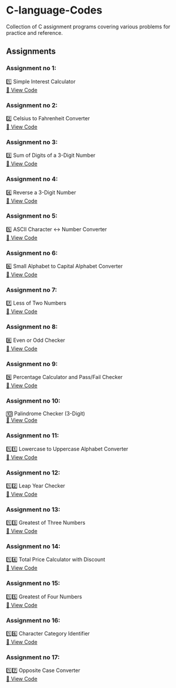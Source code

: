 # C-language-Codes
Collection of C assignment programs covering various problems for practice and reference.


## Assignments

### Assignment no 1:
1️⃣ Simple Interest Calculator  
[📄 View Code](./Assignment%2001/assignment1.c)

### Assignment no 2:
2️⃣ Celsius to Fahrenheit Converter  
[📄 View Code](./Assignment%2002/assignment2.c)

### Assignment no 3:
3️⃣ Sum of Digits of a 3-Digit Number  
[📄 View Code](./Assignment%2003/assignment3.c)

### Assignment no 4:
4️⃣ Reverse a 3-Digit Number  
[📄 View Code](./Assignment%2004/assignment4.c)

### Assignment no 5:
5️⃣ ASCII Character ↔ Number Converter  
[📄 View Code](./Assignment%2005/assignment5.c)

### Assignment no 6:
6️⃣ Small Alphabet to Capital Alphabet Converter  
[📄 View Code](./Assignment%2006/assignment6.c)

### Assignment no 7:
7️⃣ Less of Two Numbers  
[📄 View Code](./Assignment%2007/assignment7.c)

### Assignment no 8:
8️⃣ Even or Odd Checker  
[📄 View Code](./Assignment%2008/assignment8.c)

### Assignment no 9:
9️⃣ Percentage Calculator and Pass/Fail Checker  
[📄 View Code](./Assignment%2009/assignment9.c)

### Assignment no 10:
🔟 Palindrome Checker (3-Digit)  
[📄 View Code](./Assignment%2010/assignment10.c)

### Assignment no 11:
1️⃣1️⃣ Lowercase to Uppercase Alphabet Converter  
[📄 View Code](./Assignment%2011/assignment11.c) 

### Assignment no 12:
1️⃣2️⃣ Leap Year Checker  
[📄 View Code](./Assignment%2012/assignment12.c)

### Assignment no 13:
1️⃣3️⃣ Greatest of Three Numbers  
[📄 View Code](./Assignment%2013/assignment13.c)

### Assignment no 14:
1️⃣4️⃣ Total Price Calculator with Discount  
[📄 View Code](./Assignment%2014/assignment14.c)

### Assignment no 15:
1️⃣5️⃣ Greatest of Four Numbers  
[📄 View Code](./Assignment%2015/assignment15.c)

### Assignment no 16:
1️⃣6️⃣ Character Category Identifier  
[📄 View Code](./Assignment%2016/assignment16.c)

### Assignment no 17:
1️⃣7️⃣ Opposite Case Converter  
[📄 View Code](./Assignment%2017/assignment17.c)

